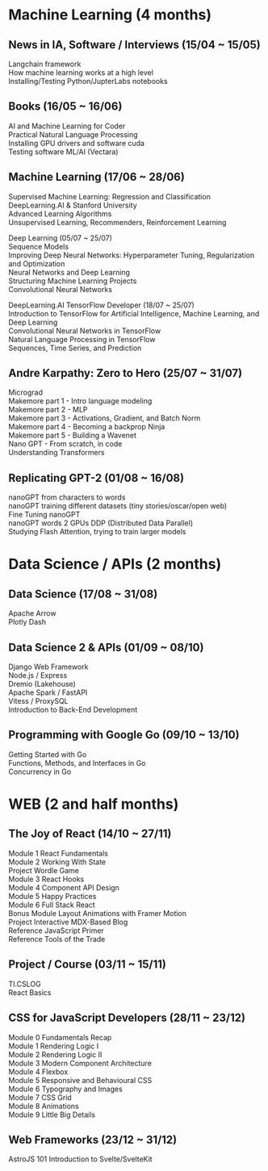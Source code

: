 # Machine Learning (4 months)

## News in IA, Software / Interviews (15/04 ~ 15/05)

Langchain framework  
How machine learning works at a high level  
Installing/Testing Python/JupterLabs notebooks

## Books (16/05 ~ 16/06)

AI and Machine Learning for Coder  
Practical Natural Language Processing  
Installing GPU drivers and software cuda  
Testing software ML/AI (Vectara)

## Machine Learning (17/06 ~ 28/06)

Supervised Machine Learning: Regression and Classification  
DeepLearning.AI & Stanford University  
Advanced Learning Algorithms  
Unsupervised Learning, Recommenders, Reinforcement Learning

Deep Learning (05/07 ~ 25/07)  
Sequence Models  
Improving Deep Neural Networks: Hyperparameter Tuning, Regularization and Optimization  
Neural Networks and Deep Learning  
Structuring Machine Learning Projects  
Convolutional Neural Networks

DeepLearning.AI TensorFlow Developer (18/07 ~ 25/07)  
Introduction to TensorFlow for Artificial Intelligence, Machine Learning, and Deep Learning  
Convolutional Neural Networks in TensorFlow  
Natural Language Processing in TensorFlow  
Sequences, Time Series, and Prediction

## Andre Karpathy: Zero to Hero (25/07 ~ 31/07)

Micrograd  
Makemore part 1 - Intro language modeling  
Makemore part 2 - MLP  
Makemore part 3 - Activations, Gradient, and Batch Norm  
Makemore part 4 - Becoming a backprop Ninja  
Makemore part 5 - Building a Wavenet  
Nano GPT - From scratch, in code  
Understanding Transformers

## Replicating GPT-2 (01/08 ~ 16/08)

nanoGPT from characters to words  
nanoGPT training different datasets (tiny stories/oscar/open web)  
Fine Tuning nanoGPT  
nanoGPT words 2 GPUs DDP (Distributed Data Parallel)  
Studying Flash Attention, trying to train larger models

# Data Science / APIs (2 months)

## Data Science (17/08 ~ 31/08)

Apache Arrow  
Plotly Dash

## Data Science 2 & APIs (01/09 ~ 08/10)

Django Web Framework  
Node.js / Express  
Dremio (Lakehouse)  
Apache Spark / FastAPI  
Vitess / ProxySQL  
Introduction to Back-End Development

## Programming with Google Go (09/10 ~ 13/10)

Getting Started with Go  
Functions, Methods, and Interfaces in Go  
Concurrency in Go

# WEB (2 and half months)

## The Joy of React (14/10 ~ 27/11)

Module 1 React Fundamentals  
Module 2 Working With State  
Project Wordle Game  
Module 3 React Hooks  
Module 4 Component API Design  
Module 5 Happy Practices  
Module 6 Full Stack React  
Bonus Module Layout Animations with Framer Motion  
Project Interactive MDX-Based Blog  
Reference JavaScript Primer  
Reference Tools of the Trade

## Project / Course (03/11 ~ 15/11)

TI.CSLOG  
React Basics

## CSS for JavaScript Developers (28/11 ~ 23/12)

Module 0 Fundamentals Recap  
Module 1 Rendering Logic I  
Module 2 Rendering Logic II  
Module 3 Modern Component Architecture  
Module 4 Flexbox  
Module 5 Responsive and Behavioural CSS  
Module 6 Typography and Images  
Module 7 CSS Grid  
Module 8 Animations  
Module 9 Little Big Details

## Web Frameworks (23/12 ~ 31/12)

AstroJS 101
Introduction to Svelte/SvelteKit
